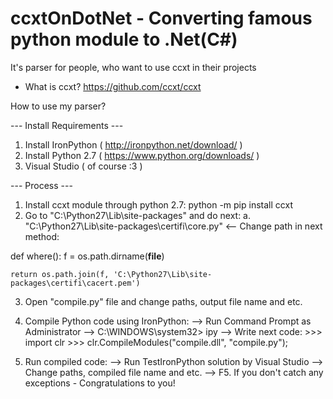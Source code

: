 # ccxtOnDotNet - Converting famous python module to .Net(C#)
It's parser for people, who want to use ccxt in their projects
* What is ccxt? https://github.com/ccxt/ccxt

How to use my parser?

--- Install Requirements ---

1. Install IronPython ( http://ironpython.net/download/ )
2. Install Python 2.7 ( https://www.python.org/downloads/ )
3. Visual Studio ( of course :3 )

--- Process ---

1. Install ccxt module through python 2.7:
	python -m pip install ccxt
2. Go to "C:\Python27\Lib\site-packages" and do next:
	a. "C:\Python27\Lib\site-packages\certifi\core.py" <-- Change path in next method:

def where():
    f = os.path.dirname(__file__)

    return os.path.join(f, 'C:\Python27\Lib\site-packages\certifi\cacert.pem')



3. Open "compile.py" file and change paths, output file name and etc.

4. Compile Python code using IronPython:
	--> Run Command Prompt as Administrator
	--> C:\WINDOWS\system32> ipy
	--> Write next code:
		>>> import clr
		>>> clr.CompileModules("compile.dll", "compile.py");

5. Run compiled code:
	--> Run TestIronPython solution by Visual Studio
	--> Change paths, compiled file name and etc.
	--> F5. If you don't catch any exceptions - Congratulations to you!
